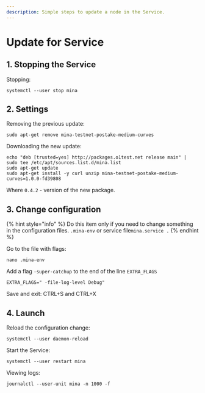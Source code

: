 ```yaml
---
description: Simple steps to update a node in the Service.
---
```


# Update for Service

## 1. Stopping the Service

Stopping:

```text
systemctl --user stop mina
```

## 2. Settings

Removing the previous update:

```text
sudo apt-get remove mina-testnet-postake-medium-curves
```

Downloading the new update:

```text
echo "deb [trusted=yes] http://packages.o1test.net release main" | sudo tee /etc/apt/sources.list.d/mina.list
sudo apt-get update
sudo apt-get install -y curl unzip mina-testnet-postake-medium-curves=1.0.0-fd39808
```

Where `0.4.2` - version of the new package.

## 3. Change configuration

{% hint style="info" %}
Do this item only if you need to change something in the configuration files. `.mina-env` or service file`mina.service .`
{% endhint %}

Go to the file with flags:

```text
nano .mina-env
```

Add a flag `-super-catchup` to the end of the line `EXTRA_FLAGS`

```text
EXTRA_FLAGS=" -file-log-level Debug"
```

Save and exit: CTRL+S and CTRL+X

## 4. Launch

Reload the configuration change:

```text
systemctl --user daemon-reload
```

Start the Service:

```text
systemctl --user restart mina
```

Viewing logs:

```text
journalctl --user-unit mina -n 1000 -f
```

